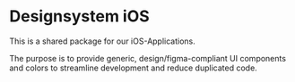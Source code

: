# Designsystem iOS

This is a shared package for our iOS-Applications. 

The purpose is to provide generic, design/figma-compliant UI components and colors to streamline development and reduce duplicated code. 
